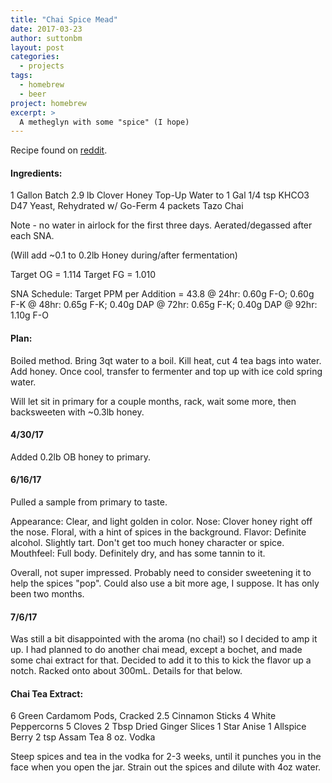 ```yaml
---
title: "Chai Spice Mead"
date: 2017-03-23
author: suttonbm
layout: post
categories:
  - projects
tags:
  - homebrew
  - beer
project: homebrew
excerpt: >
  A metheglyn with some "spice" (I hope)
---
```


Recipe found on [reddit](https://www.reddit.com/r/mead/comments/2zqolk/my_chai_mead_won_a_first_place_at_the_kona/cplpdvt/).

#### Ingredients:
1 Gallon Batch
2.9 lb Clover Honey
Top-Up Water to 1 Gal
1/4 tsp KHCO3
D47 Yeast, Rehydrated w/ Go-Ferm
4 packets Tazo Chai

Note - no water in airlock for the first three days.  Aerated/degassed after each SNA.

(Will add ~0.1 to 0.2lb Honey during/after fermentation)

Target OG = 1.114
Target FG = 1.010

SNA Schedule:
Target PPM per Addition = 43.8
@ 24hr: 0.60g F-O; 0.60g F-K
@ 48hr: 0.65g F-K; 0.40g DAP
@ 72hr: 0.65g F-K; 0.40g DAP
@ 92hr: 1.10g F-O

#### Plan:
Boiled method.  Bring 3qt water to a boil.  Kill heat, cut 4 tea bags into water.  Add honey.  Once cool, transfer to fermenter and top up with ice cold spring water.

Will let sit in primary for a couple months, rack, wait some more, then backsweeten with ~0.3lb honey.

#### 4/30/17
Added 0.2lb OB honey to primary.

#### 6/16/17
Pulled a sample from primary to taste.

Appearance: Clear, and light golden in color.
Nose: Clover honey right off the nose.  Floral, with a hint of spices in the background.
Flavor: Definite alcohol.  Slightly tart.  Don't get too much honey character or spice.
Mouthfeel: Full body.  Definitely dry, and has some tannin to it.

Overall, not super impressed.  Probably need to consider sweetening it to help the spices "pop".  Could also use a bit more age, I suppose.  It has only been two months.

#### 7/6/17
Was still a bit disappointed with the aroma (no chai!) so I decided to amp it up.  I had planned to do another chai mead, except a bochet, and made some chai extract for that.  Decided to add it to this to kick the flavor up a notch.  Racked onto about 300mL. Details for that below.

#### Chai Tea Extract:
6 Green Cardamom Pods, Cracked
2.5 Cinnamon Sticks
4 White Peppercorns
5 Cloves
2 Tbsp Dried Ginger Slices
1 Star Anise
1 Allspice Berry
2 tsp Assam Tea
8 oz. Vodka

Steep spices and tea in the vodka for 2-3 weeks, until it punches you in the face when you open the jar.  Strain out the spices and dilute with 4oz water.
